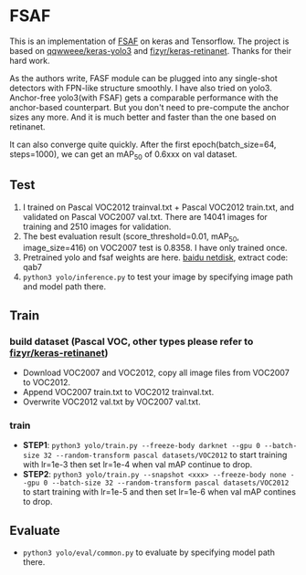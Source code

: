 # FSAF
This is an implementation of [FSAF](https://arxiv.org/abs/1903.00621) on keras and Tensorflow. The project is based on [qqwweee/keras-yolo3](https://github.com/qqwweee/keras-yolo3) and [fizyr/keras-retinanet](https://github.com/fizyr/keras-retinanet). 
Thanks for their hard work. 

As the authors write, FASF module can be plugged into any single-shot detectors with FPN-like structure smoothly. 
I have also tried on yolo3. Anchor-free yolo3(with FSAF) gets a comparable performance with the anchor-based counterpart. But you don't need to pre-compute the anchor sizes any more.
And it is much better and faster than the one based on retinanet.
  
It can also converge quite quickly. After the first epoch(batch_size=64, steps=1000), we can get an mAP<sub>50</sub> of 0.6xxx on val dataset.

## Test
1. I trained on Pascal VOC2012 trainval.txt + Pascal VOC2012 train.txt, and validated on Pascal VOC2007 val.txt. There are 14041 images for training and 2510 images for validation.
2. The best evaluation result (score_threshold=0.01, mAP<sub>50</sub>, image_size=416) on VOC2007 test is 0.8358. I have only trained once.
3. Pretrained yolo and fsaf weights are here. [baidu netdisk](https://pan.baidu.com/s/1QoGXnajcohj9P4yCVwJ4Yw), extract code: qab7
4. `python3 yolo/inference.py` to test your image by specifying image path and model path there. 

## Train
### build dataset (Pascal VOC, other types please refer to [fizyr/keras-retinanet](https://github.com/fizyr/keras-retinanet))
* Download VOC2007 and VOC2012, copy all image files from VOC2007 to VOC2012.
* Append VOC2007 train.txt to VOC2012 trainval.txt.
* Overwrite VOC2012 val.txt by VOC2007 val.txt.
### train
* **STEP1**: `python3 yolo/train.py --freeze-body darknet --gpu 0 --batch-size 32 --random-transform pascal datasets/VOC2012` to start training with lr=1e-3 then set lr=1e-4 when val mAP continue to drop.
* **STEP2**: `python3 yolo/train.py --snapshot <xxx> --freeze-body none --gpu 0 --batch-size 32 --random-transform pascal datasets/VOC2012` to start training with lr=1e-5 and then set lr=1e-6 when val mAP contines to drop.
## Evaluate
* `python3 yolo/eval/common.py` to evaluate by specifying model path there.
